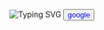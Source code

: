 <!DOCTYPE html>
<html lang="en">
<head>
  <meta charset="UTF-8"
</head>
<body>
  <img src="https://readme-typing-svg.demolab.com?font=Fira+Code&size=24&duration=5000&pause=1000&color=blue&center=true&vCenter=true&width=465&lines=DRACK-KING;" alt="Typing SVG" />

</body>
</html>

<a href="https://www.kavixbot.xyz">
  <button style="backround-color:blue;color:blue;podding:10x 20px;border:non;border-radius:8pxc;">
    <i class="fa-brands fa-google"></i>google </button>
  </a>